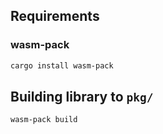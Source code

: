 ## Requirements

### wasm-pack

```sh
cargo install wasm-pack 
```

## Building library to `pkg/`

```sh
wasm-pack build
```
